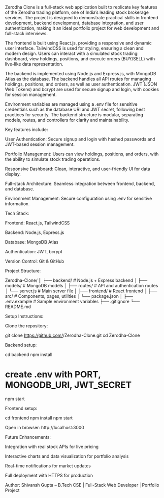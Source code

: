 Zerodha Clone is a full-stack web application built to replicate key features of the Zerodha trading platform, one of India’s leading stock brokerage services. The project is designed to demonstrate practical skills in frontend development, backend development, database integration, and user authentication, making it an ideal portfolio project for web development and full-stack interviews.

The frontend is built using React.js, providing a responsive and dynamic user interface. TailwindCSS is used for styling, ensuring a clean and modern design. Users can interact with a simulated stock trading dashboard, view holdings, positions, and execute orders (BUY/SELL) with live-like data representation.

The backend is implemented using Node.js and Express.js, with MongoDB Atlas as the database. The backend handles all API routes for managing holdings, positions, and orders, as well as user authentication. JWT (JSON Web Tokens) and bcrypt are used for secure signup and login, with cookies for session management.

Environment variables are managed using a .env file for sensitive credentials such as the database URI and JWT secret, following best practices for security. The backend structure is modular, separating models, routes, and controllers for clarity and maintainability.

Key features include:

User Authentication: Secure signup and login with hashed passwords and JWT-based session management.

Portfolio Management: Users can view holdings, positions, and orders, with the ability to simulate stock trading operations.

Responsive Dashboard: Clean, interactive, and user-friendly UI for data display.

Full-stack Architecture: Seamless integration between frontend, backend, and database.

Environment Management: Secure configuration using .env for sensitive information.

Tech Stack:

Frontend: React.js, TailwindCSS

Backend: Node.js, Express.js

Database: MongoDB Atlas

Authentication: JWT, bcrypt

Version Control: Git & GitHub

Project Structure:

Zerodha-Clone/
│
├── backend/          # Node.js + Express backend
│   ├── models/       # MongoDB models
│   ├── routes/       # API and authentication routes
│   └── server.js     # Main server file
│
├── frontend/         # React frontend
│   ├── src/          # Components, pages, utilities
│   └── package.json
│
├── .env.example      # Sample environment variables
├── .gitignore
└── README.md


Setup Instructions:

Clone the repository:

git clone https://github.com/<your-username>/Zerodha-Clone.git
cd Zerodha-Clone


Backend setup:

cd backend
npm install
# create .env with PORT, MONGODB_URI, JWT_SECRET
npm start


Frontend setup:

cd frontend
npm install
npm start


Open in browser: http://localhost:3000

Future Enhancements:

Integration with real stock APIs for live pricing

Interactive charts and data visualization for portfolio analysis

Real-time notifications for market updates

Full deployment with HTTPS for production

Author:
Shivansh Gupta – B.Tech CSE | Full-Stack Web Developer | Portfolio Project
